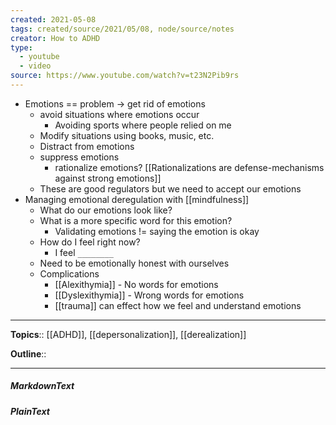 ```yaml
---
created: 2021-05-08
tags: created/source/2021/05/08, node/source/notes
creator: How to ADHD
type:
  - youtube
  - video
source: https://www.youtube.com/watch?v=t23N2Pib9rs
---
```


- Emotions == problem -> get rid of emotions
     - avoid situations where emotions occur
          - Avoiding sports where people relied on me
     - Modify situations using books, music, etc.
     - Distract from emotions
     - suppress emotions
          - rationalize emotions? [[Rationalizations are defense-mechanisms against strong emotions]]
     - These are good regulators but we need to accept our emotions
- Managing emotional deregulation with [[mindfulness]] 
     - What do our emotions look like?
     - What is a more specific word for this emotion?
          - Validating emotions != saying the emotion is okay
     - How do I feel right now?
          - I feel `________`
     - Need to be emotionally honest with ourselves
     - Complications
          -  [[Alexithymia]] - No words for emotions
          - [[Dyslexithymia]] - Wrong words for emotions
          - [[trauma]] can effect how we feel and understand emotions

---

**Topics**::  [[ADHD]], [[depersonalization]], [[derealization]] 

**Outline**::

--- 
##### MarkdownText

##### PlainText



